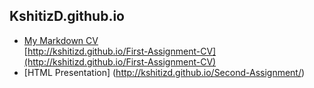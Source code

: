 ## KshitizD.github.io  

* [My Markdown CV](http://kshitizd.github.io/First-Assignment-CV)  
[http://kshitizd.github.io/First-Assignment-CV](http://kshitizd.github.io/First-Assignment-CV)  
* [HTML Presentation] (http://kshitizd.github.io/Second-Assignment/)
